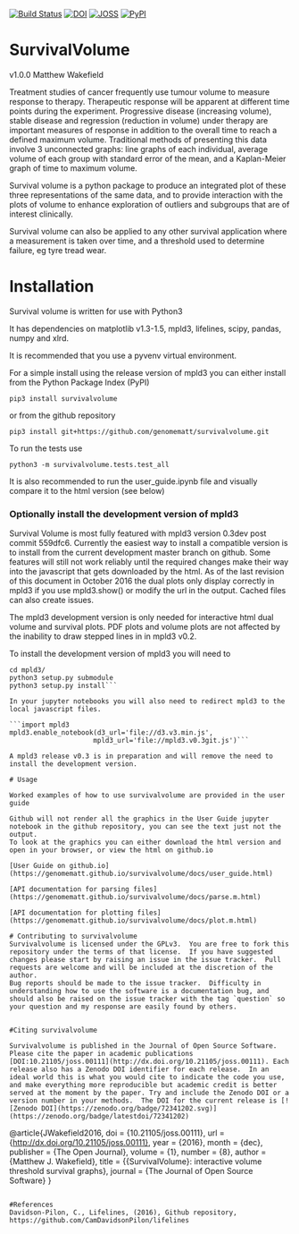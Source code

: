 [![Build Status](https://travis-ci.org/genomematt/survivalvolume.svg?branch=master)](https://travis-ci.org/genomematt/survivalvolume)
[![DOI](https://zenodo.org/badge/72341202.svg)](https://zenodo.org/badge/latestdoi/72341202)
[![JOSS](http://joss.theoj.org/papers/2876777be3db1050198a70bb6a8306a9/status.svg)](http://dx.doi.org/10.21105/joss.00111)
[![PyPI](https://img.shields.io/pypi/v/survivalvolume.svg)](https://pypi.python.org/pypi/survivalvolume/)

# SurvivalVolume
v1.0.0
Matthew Wakefield

Treatment studies of cancer frequently use tumour volume to measure response to therapy.  Therapeutic response will be apparent at different time points during the experiment.  Progressive disease (increasing volume), stable disease and regression (reduction in volume) under therapy are important measures of response in addition to the overall time to reach a defined maximum volume.  Traditional methods of presenting this data involve 3 unconnected graphs: line graphs of each individual, average volume of each group with standard error of the mean, and a Kaplan-Meier graph of time to maximum volume.

Survival volume is a python package to produce an integrated plot of these three representations of the same data, and to provide interaction with the plots of volume to enhance exploration of outliers and subgroups that are of interest clinically.

Survival volume can also be applied to any other survival application where a measurement is taken over time, and a threshold used to determine failure, eg tyre tread wear.

# Installation

Survival volume is written for use with Python3

It has dependencies on matplotlib v1.3-1.5, mpld3, lifelines, scipy, pandas, numpy and xlrd.

It is recommended that you use a pyvenv virtual environment.

For a simple install using the release version of mpld3 you can either install from the Python Package Index (PyPI)

```pip3 install survivalvolume```

or from the github repository

```pip3 install git+https://github.com/genomematt/survivalvolume.git```

To run the tests use

```python3 -m survivalvolume.tests.test_all```

It is also recommended to run the user_guide.ipynb file and visually compare it to the html version (see below)

### Optionally install the development version of mpld3

Survival Volume is most fully featured with mpld3 version 0.3dev post commit 559dfc6.  Currently the easiest way to install a compatible version is to install from the current development master branch on github.
Some features will still not work reliably until the required changes make their way into the javascript that gets downloaded by the html.  As of the last revision of this document in October 2016 the dual plots only display correctly in mpld3 if you use mpld3.show() or modify the url in the output.  Cached files can also create issues.

The mpld3 development version is only needed for interactive html dual volume and survival plots.  PDF plots and volume plots are not affected by the inability to draw stepped lines in in mpld3 v0.2.

To install the development version of mpld3 you will need to

```git clone https://github.com/mpld3/mpld3
cd mpld3/
python3 setup.py submodule
python3 setup.py install```

In your jupyter notebooks you will also need to redirect mpld3 to the local javascript files.

```import mpld3
mpld3.enable_notebook(d3_url='file://d3.v3.min.js',
                     mpld3_url='file://mpld3.v0.3git.js')```

A mpld3 release v0.3 is in preparation and will remove the need to install the development version.

# Usage

Worked examples of how to use survivalvolume are provided in the user guide

Github will not render all the graphics in the User Guide jupyter notebook in the github repository, you can see the text just not the output.
To look at the graphics you can either download the html version and open in your browser, or view the html on github.io

[User Guide on github.io](https://genomematt.github.io/survivalvolume/docs/user_guide.html)

[API documentation for parsing files](https://genomematt.github.io/survivalvolume/docs/parse.m.html)

[API documentation for plotting files](https://genomematt.github.io/survivalvolume/docs/plot.m.html)

# Contributing to survivalvolume
Survivalvolume is licensed under the GPLv3.  You are free to fork this repository under the terms of that license.  If you have suggested changes please start by raising an issue in the issue tracker.  Pull requests are welcome and will be included at the discretion of the author.
Bug reports should be made to the issue tracker.  Difficulty in understanding how to use the software is a documentation bug, and should also be raised on the issue tracker with the tag `question` so your question and my response are easily found by others.


#Citing survivalvolume

Survivalvolume is published in the Journal of Open Source Software. Please cite the paper in academic publications [DOI:10.21105/joss.00111](http://dx.doi.org/10.21105/joss.00111). Each release also has a Zenodo DOI identifier for each release.  In an ideal world this is what you would cite to indicate the code you use, and make everything more reproducible but academic credit is better served at the moment by the paper. Try and include the Zenodo DOI or a version number in your methods.  The DOI for the current release is [![Zenodo DOI](https://zenodo.org/badge/72341202.svg)](https://zenodo.org/badge/latestdoi/72341202)

```
@article{JWakefield2016,
  doi = {10.21105/joss.00111},
  url = {http://dx.doi.org/10.21105/joss.00111},
  year  = {2016},
  month = {dec},
  publisher = {The Open Journal},
  volume = {1},
  number = {8},
  author = {Matthew J. Wakefield},
  title = {{SurvivalVolume}: interactive volume threshold survival graphs},
  journal = {The Journal of Open Source Software}
}
```

#References
Davidson-Pilon, C., Lifelines, (2016), Github repository, https://github.com/CamDavidsonPilon/lifelines

